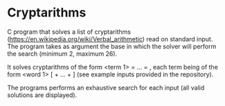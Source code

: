 # Cryptarithms

C program that solves a list of cryptarithms (https://en.wikipedia.org/wiki/Verbal_arithmetic) read on standard input. The program takes as argument the base in which the solver will perform the search (minimum 2, maximum 26).

It solves cryptarithms of the form <term 1> = ... = <term N>, each term being of the form <word 1> [ + ... + <word N> ] (see example inputs provided in the repository).
  
The programs performs an exhaustive search for each input (all valid solutions are displayed).
